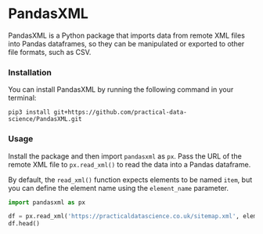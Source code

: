 # PandasXML
PandasXML is a Python package that imports data from remote XML files into Pandas dataframes, so they can be manipulated or exported to other file formats, such as CSV. 

### Installation
You can install PandasXML by running the following command in your terminal:

```commandline
pip3 install git+https://github.com/practical-data-science/PandasXML.git
```

### Usage
Install the package and then import `pandasxml` as `px`. Pass the URL of the remote XML file to `px.read_xml()` to read the data into a Pandas dataframe.

By default, the `read_xml()` function expects elements to be named `item`, but you can define the element name using the `element_name` parameter.

```python
import pandasxml as px

df = px.read_xml('https://practicaldatascience.co.uk/sitemap.xml', element_name='url')
df.head()
```

